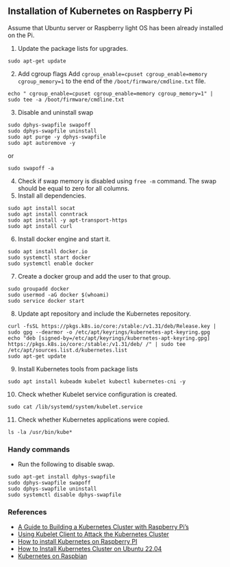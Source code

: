 ## Installation of Kubernetes on Raspberry Pi

Assume that Ubuntu server or Raspberry light OS has been already installed on the Pi.

1. Update the package lists for upgrades.   
```
sudo apt-get update
```   
2. Add cgroup flags
Add `cgroup_enable=cpuset cgroup_enable=memory cgroup_memory=1` to the end of the `/boot/firmware/cmdline.txt` file.
```
echo " cgroup_enable=cpuset cgroup_enable=memory cgroup_memory=1" | sudo tee -a /boot/firmware/cmdline.txt
```
3. Disable and uninstall swap
```
sudo dphys-swapfile swapoff
sudo dphys-swapfile uninstall
sudo apt purge -y dphys-swapfile
sudo apt autoremove -y
```
or
```
sudo swapoff -a
```
4. Check if swap memory is disabled using `free -m` command. The swap should be equal to zero for all columns.   
5. Install all dependencies.   
```
sudo apt install socat
sudo apt install conntrack
sudo apt install -y apt-transport-https
sudo apt install curl
```
6. Install docker engine and start it.   
```
sudo apt install docker.io
sudo systemctl start docker
sudo systemctl enable docker
```
7. Create a docker group and add the user to that group.
```
sudo groupadd docker
sudo usermod -aG docker $(whoami)
sudo service docker start
```   
8. Update apt repository and include the Kubernetes repository.
```
curl -fsSL https://pkgs.k8s.io/core:/stable:/v1.31/deb/Release.key | sudo gpg --dearmor -o /etc/apt/keyrings/kubernetes-apt-keyring.gpg
echo "deb [signed-by=/etc/apt/keyrings/kubernetes-apt-keyring.gpg] https://pkgs.k8s.io/core:/stable:/v1.31/deb/ /" | sudo tee /etc/apt/sources.list.d/kubernetes.list
sudo apt-get update
```   
9. Install Kubernetes tools from package lists
```
sudo apt install kubeadm kubelet kubectl kubernetes-cni -y
```   
10. Check whether Kubelet service configuration is created.   
```
sudo cat /lib/systemd/system/kubelet.service
```   
11. Check whether Kubernetes applications were copied.   
```
ls -la /usr/bin/kube*
```  

### Handy commands

* Run the following to disable swap.   
```
sudo apt-get install dphys-swapfile
sudo dphys-swapfile swapoff
sudo dphys-swapfile uninstall
sudo systemctl disable dphys-swapfile
```

### References

* [A Guide to Building a Kubernetes Cluster with Raspberry Pi’s](https://alexsniffin.medium.com/a-guide-to-building-a-kubernetes-cluster-with-raspberry-pis-23fa4938d420)
* [Using Kubelet Client to Attack the Kubernetes Cluster](https://www.cyberark.com/resources/threat-research-blog/using-kubelet-client-to-attack-the-kubernetes-cluster)
* [How to install Kubernetes on Raspberry PI](https://medium.com/karlmax-berlin/how-to-install-kubernetes-on-raspberry-pi-53b4ce300b58)
* [How to Install Kubernetes Cluster on Ubuntu 22.04](https://www.linuxtechi.com/install-kubernetes-on-ubuntu-22-04/?utm_content=cmp-true)
* [Kubernetes on Raspbian](https://github.com/alexellis/k8s-on-raspbian)
